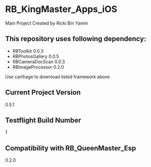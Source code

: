 # RB_KingMaster_Apps_iOS
Main Project
Created by Ricki Bin Yamin

## This repository uses following dependency:
- RBToolkit 0.0.3
- RBPhotosGallery 0.0.5
- RBCameraDocScan 0.0.3
- RBImageProcessor 0.2.0

Use carthage to download listed framework above

## Current Project Version
0.5.1

## Testflight Build Number
1

## Compatibility with RB_QueenMaster_Esp
0.2.0

